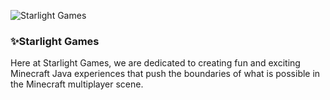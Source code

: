 ![Starlight Games](https://cdn.fl1nt.dev/vuMO7/WEDOpiKO51.png/raw)

### ✨Starlight Games

Here at Starlight Games, we are dedicated to creating fun and exciting Minecraft Java experiences that push the boundaries of what is possible in the Minecraft multiplayer scene.

